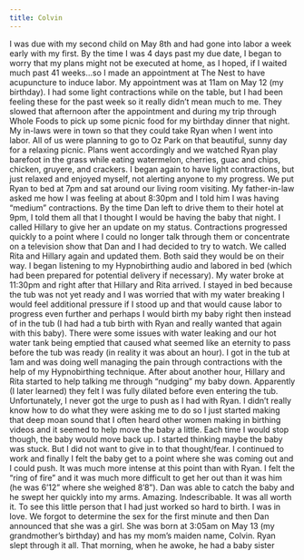 ```yaml
---
title: Colvin
---
```



I was due with my second child on May 8th and had gone into labor a week early with my first. By the time I was 4 days past my due date, I began to worry that my plans might not be executed at home, as I hoped, if I waited much past 41 weeks…so I made an appointment at The Nest to have acupuncture to induce labor. My appointment was at 11am on May 12 (my birthday). I had some light contractions while on the table, but I had been feeling these for the past week so it really didn’t mean much to me. They slowed that afternoon after the appointment and during my trip through Whole Foods to pick up some picnic food for my birthday dinner that night. My in-laws were in town so that they could take Ryan when I went into labor. All of us were planning to go to Oz Park on that beautiful, sunny day for a relaxing picnic. Plans went accordingly and we watched Ryan play barefoot in the grass while eating watermelon, cherries, guac and chips, chicken, gruyere, and crackers. I began again to have light contractions, but just relaxed and enjoyed myself, not alerting anyone to my progress. We put Ryan to bed at 7pm and sat around our living room visiting. My father-in-law asked me how I was feeling at about 8:30pm and I told him I was having “medium” contractions. By the time Dan left to drive them to their hotel at 9pm, I told them all that I thought I would be having the baby that night. I called Hillary to give her an update on my status. Contractions progressed quickly to a point where I could no longer talk through them or concentrate on a television show that Dan and I had decided to try to watch. We called Rita and Hillary again and updated them. Both said they would be on their way. I began listening to my Hypnobirthing audio and labored in bed (which had been prepared for potential delivery if necessary). My water broke at 11:30pm and right after that Hillary and Rita arrived. I stayed in bed because the tub was not yet ready and I was worried that with my water breaking I would feel additional pressure if I stood up and that would cause labor to progress even further and perhaps I would birth my baby right then instead of in the tub (I had had a tub birth with Ryan and really wanted that again with this baby). There were some issues with water leaking and our hot water tank being emptied that caused what seemed like an eternity to pass before the tub was ready (in reality it was about an hour). I got in the tub at 1am and was doing well managing the pain through contractions with the help of my Hypnobirthing technique. After about another hour, Hillary and Rita started to help talking me through “nudging” my baby down. Apparently (I later learned) they felt I was fully dilated before even entering the tub. Unfortunately, I never got the urge to push as I had with Ryan. I didn’t really know how to do what they were asking me to do so I just started making that deep moan sound that I often heard other women making in birthing videos and it seemed to help move the baby a little. Each time I would stop though, the baby would move back up. I started thinking maybe the baby was stuck. But I did not want to give in to that thought/fear. I continued to work and finally I felt the baby get to a point where she was coming out and I could push. It was much more intense at this point than with Ryan. I felt the “ring of fire” and it was much more difficult to get her out than it was him (he was 6’12” where she weighed 8’8”). Dan was able to catch the baby and he swept her quickly into my arms. Amazing. Indescribable. It was all worth it. To see this little person that I had just worked so hard to birth. I was in love. We forgot to determine the sex for the first minute and then Dan announced that she was a girl. She was born at 3:05am on May 13 (my grandmother’s birthday) and has my mom’s maiden name, Colvin. Ryan slept through it all. That morning, when he awoke, he had a baby sister